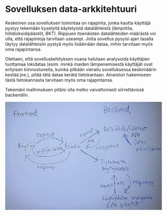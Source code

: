 # Sovelluksen data-arkkitehtuuri

Keskeinen osa sovelluksen toimintaa on rajapinta, jonka kautta käyttäjä pystyy tekemään kyselyitä käytetyistä datalähteistä (lämpötila, hiilidioksidipäästöt, BKT). Riippuen itsenäisten datalähteiden määrästä voi olla, että rajapintoja tarvitaan useampi. Jotta sovellus pysyisi ajan tasalla täytyy datalähteisiin pystyä myös lisäämään dataa, mihin tarvitaan myös oma rajapintansa. 

Olettaen, että sovelluskehityksen osana halutaan analysoida käyttäjien tuottamaa lokidataa (esim. minkä maiden lämpenemisestä käyttäjät ovat erityisen kiinnostuneita, kuinka pitkään vierailu sovelluksessa keskimäärin kestää jne.), pitää tätä dataa kerätä tietokantaan. Aineiston hakemiseen tästä tietokannasta tarvitaan myös oma rajapintansa.  

Tekemäni mallinnuksen pitäisi olla melko vaivattomasti siirrettävissä backendiin.

![Hahmotelma](Hahmotelma.JPG)